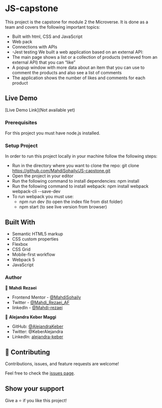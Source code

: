 # JS-capstone

This project is the capstone for module 2 the Microverse. It is done as a team and covers the following important topics:

- Built with html, CSS and JavaScript
- Web pack
- Connections with APIs
- -Jest testing
  We built a web application based on an external API:
- The main page shows a list or a collection of products (retrieved from an external API) that you can “like”
- A popup window with more data about an item that you can use to comment the products and also see a list of comments
- The application shows the number of likes and comments for each product

## Live Demo

[Live Demo Link](Not available yet)

### Prerequisites

For this project you must have node.js installed.

### Setup Project

In order to run this project locally in your machine follow the following steps:

- Run in the directory where you want to clone the repo: git clone https://github.com/MahdiSohaily/JS-capstone.git
- Open the project in your editor
- Run the following command to install dependencies: npm install
- Run the following command to install webpack: npm install webpack webpack-cli --save-dev
- To run webpack you must use:
  - npm run dev (to open the index file from dist folder)
  - npm start (to see live version from browser)

## Built With

- Semantic HTML5 markup
- CSS custom properties
- Flexbox
- CSS Grid
- Mobile-first workflow
- Webpack 5
- JavaScript

### Author

👤 **Mahdi Rezaei**

- Frontend Mentor - [@MahdiSohaily](https://www.frontendmentor.io/profile/MahdiSohaily)
- Twitter - [@Mahdi_Rezaei_AF](https://twitter.com/Mahdi_Rezaei_AF)
- linkedIn - [@Mahdi-rezaei](https://www.linkedin.com/in/mahdi-rezaei-74705713b)

👤 **Alejandra Keber Maggi**

- GitHub: [@AlejandraKeber](https://github.com/AlejandraKeber)
- Twitter: @KeberAlejandra
- LinkedIn: [alejandra-keber](www.linkedin.com/in/alejandra-keber)

## 🤝 Contributing

Contributions, issues, and feature requests are welcome!

Feel free to check the [issues page](https://github.com/MahdiSohaily/JS-capstone/issues).

## Show your support

Give a ⭐️ if you like this project!
